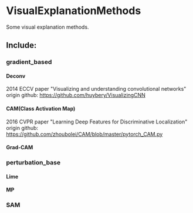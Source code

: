 # VisualExplanationMethods
Some visual explanation methods. 
## Include: 
### gradient_based
#### Deconv
 
 2014 ECCV paper "Visualizing and understanding convolutional networks" <br/>
 origin github: https://github.com/huybery/VisualizingCNN
#### CAM(Class Activation Map)
 2016 CVPR paper "Learning Deep Features for Discriminative Localization" <br/>
 origin github: https://github.com/zhoubolei/CAM/blob/master/pytorch_CAM.py
#### Grad-CAM 
 
### perturbation_base
#### Lime
#### MP 
### SAM
